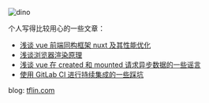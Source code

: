 ![dino](https://raw.githubusercontent.com/saadeghi/saadeghi/master/dino.gif)

个人写得比较用心的一些文章：
- [浅谈 vue 前端同构框架 nuxt 及其性能优化](https://tflin.com/post/2036517759.html)
- [浅谈浏览器渲染原理](https://tflin.com/post/938164014.html)
- [浅谈 vue 在 created 和 mounted 请求异步数据的一些谣言](https://tflin.com/post/2512011584.html)
- [使用 GitLab CI 进行持续集成的一些踩坑](https://tflin.com/post/3505496145.html)

blog: [tflin.com](https://tflin.com/)
